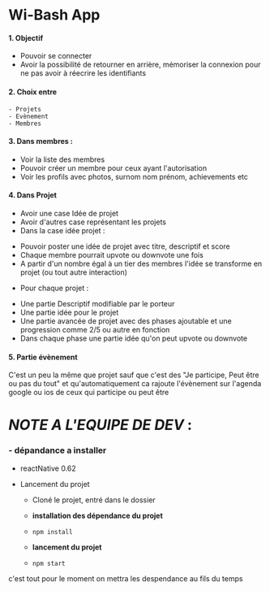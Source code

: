 # Wi-Bash App

#### 1. Objectif
- Pouvoir se connecter
- Avoir la possibilité de retourner en    arrière, mémoriser la connexion pour ne pas avoir à réecrire les identifiants


 #### 2. Choix entre 
    - Projets 
    - Evènement 
    - Membres

 #### 3. Dans membres :
- Voir la liste des membres
- Pouvoir créer un membre pour ceux ayant l'autorisation
- Voir les profils avec photos, surnom nom prénom, achievements etc


#### 4. Dans Projet
- Avoir une case Idée de projet 
- Avoir d'autres case représentant les projets
- Dans la case idée projet :
* Pouvoir poster une idée de projet avec titre, descriptif et score 
* Chaque membre pourrait upvote ou downvote une fois
* A partir d'un nombre égal à un tier des membres l'idée se transforme en projet (ou tout autre interaction)
- Pour chaque projet :
* Une partie Descriptif modifiable par le porteur
* Une partie idée pour le projet
* Une partie avancée de projet avec des phases ajoutable et une progression comme 2/5 ou autre en fonction
* Dans chaque phase une partie idée qu'on peut upvote ou downvote


#### 5. Partie évènement
C'est un peu la même que projet sauf que c'est des "Je participe, Peut être ou pas du tout" et qu'automatiquement ca rajoute l'évènement sur l'agenda google ou ios de ceux qui participe ou peut être

# ***NOTE A L'EQUIPE DE DEV*** :
### - dépandance a installer
  - reactNative 0.62
  
- Lancement du projet
  - Cloné le projet, entré dans le dossier 
  - **installation des dépendance du projet** 
  - ```npm install ``` 
  
  - **lancement du projet**
  - ``` npm start ``` 



c'est tout pour le moment on mettra les despendance au fils du temps